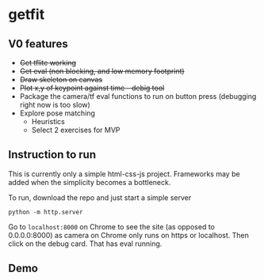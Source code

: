 # getfit

## V0 features
- ~~Get tflite working~~
- ~~Get eval (non blocking, and low memory footprint)~~
- ~~Draw skeleton on canvas~~
- ~~Plot x,y of keypoint against time - debig tool~~
- Package the camera/tf eval functions to run on button press (debugging right now is too slow)
- Explore pose matching 
    - Heuristics
    - Select 2 exercises for MVP

## Instruction to run
This is currently only a simple html-css-js project. Frameworks may be added when the simplicity becomes a bottleneck. 

To run, download the repo and just start a simple server 
```
python -m http.server
```

Go to ```localhost:8000``` on Chrome to see the site (as opposed to 0.0.0.0:8000) as camera on Chrome only runs on https or localhost. Then click on the debug card. That has eval running. 


## Demo
[](static/vivek-demo.gif)


